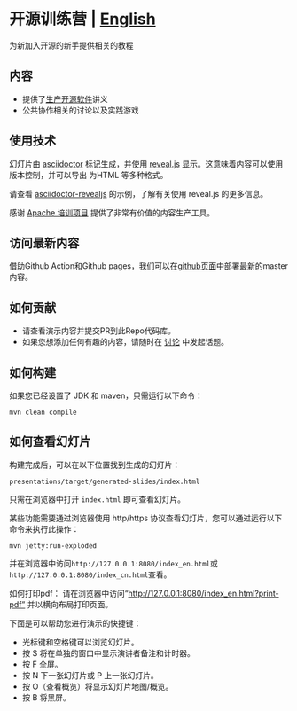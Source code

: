 # 开源训练营 | [English](README_EN.md)
为新加入开源的新手提供相关的教程

## 内容
* 提供了[生产开源软件](https://producingoss.com/)讲义
* 公共协作相关的讨论以及实践游戏 

## 使用技术

幻灯片由 [asciidoctor](https://asciidoctor.org) 标记生成，并使用 [reveal.js](https://asciidoctor.org/docs/asciidoctor-revealjs/) 显示。这意味着内容可以使用版本控制，并可以导出 为HTML 等多种格式。

请查看 [asciidoctor-revealjs](https://asciidoctor.org/docs/asciidoctor-revealjs/#syntax-examples) 的示例，了解有关使用 reveal.js 的更多信息。

感谢 [Apache 培训项目](https://training.apache.org/) 提供了非常有价值的内容生产工具。

## 访问最新内容

借助Github Action和Github pages，我们可以在[github页面](https://willemjiang.github.io/open-source-camp/index.html)中部署最新的master内容。

## 如何贡献

* 请查看演示内容并提交PR到此Repo代码库。
* 如果您想添加任何有趣的内容，请随时在 [讨论](https://github.com/WillemJiang/open-source-camp/discussions) 中发起话题。

## 如何构建

如果您已经设置了 JDK 和 maven，只需运行以下命令：

`mvn clean compile`

## 如何查看幻灯片

构建完成后，可以在以下位置找到生成的幻灯片：

`presentations/target/generated-slides/index.html`

只需在浏览器中打开 `index.html` 即可查看幻灯片。

某些功能需要通过浏览器使用 http/https 协议查看幻灯片，您可以通过运行以下命令来执行此操作：

`mvn jetty:run-exploded`

并在浏览器中访问`http://127.0.0.1:8080/index_en.html`或`http://127.0.0.1:8080/index_cn.html`查看。

如何打印pdf：
请在浏览器中访问“http://127.0.0.1:8080/index_en.html?print-pdf” 并以横向布局打印页面。

下面是可以帮助您进行演示的快捷键：

- 光标键和空格键可以浏览幻灯片。
- 按 S 将在单独的窗口中显示演讲者备注和计时器。
- 按 F 全屏。
- 按 N 下一张幻灯片或 P 上一张幻灯片。
- 按 O（查看概览）将显示幻灯片地图/概览。
- 按 B 将黑屏。
